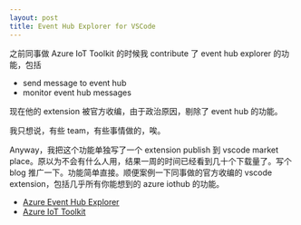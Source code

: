 ```yaml
---
layout: post
title: Event Hub Explorer for VSCode
---
```


之前同事做 Azure IoT Toolkit 的时候我 contribute 了 event hub explorer 的功能，包括

- send message to event hub
- monitor event hub messages

现在他的 extension 被官方收编，由于政治原因，剔除了 event hub 的功能。

我只想说，有些 team，有些事情做的，唉。

Anyway，我把这个功能单独写了一个 extension publish 到 vscode market place。原以为不会有什么人用，结果一周的时间已经看到几十个下载量了。写个 blog 推广一下。功能简单直接。顺便案例一下同事做的官方收编的 vscode extension，包括几乎所有你能想到的 azure iothub 的功能。

- [Azure Event Hub Explorer](https://marketplace.visualstudio.com/items?itemName=Summer.azure-event-hub-explorer)
 - [Azure IoT Toolkit](https://marketplace.visualstudio.com/items?itemName=vsciot-vscode.azure-iot-toolkit)
